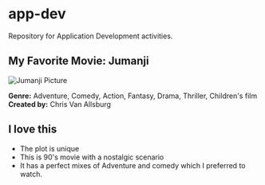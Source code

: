 # app-dev
Repository for Application Development activities.

## My Favorite Movie: Jumanji 

![Jumanji Picture](https://en.wikipedia.org/wiki/File:Jumanji_poster.jpg)

**Genre:** Adventure, Comedy, Action, Fantasy, Drama, Thriller, Children's film
**Created by:** Chris Van Allsburg

## I love this
- The plot is unique
- This is 90's movie with a nostalgic scenario
- It has a perfect mixes of Adventure and comedy which I preferred to watch.
